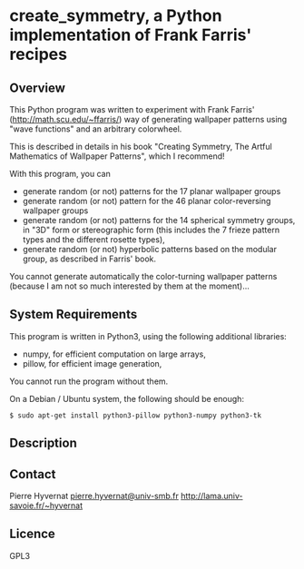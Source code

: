 # create_symmetry, a Python implementation of Frank Farris' recipes

## Overview

This Python program was written to experiment with Frank Farris'
(http://math.scu.edu/~ffarris/) way of generating wallpaper patterns using
"wave functions" and an arbitrary colorwheel.

This is described in details in his book "Creating Symmetry, The Artful
Mathematics of Wallpaper Patterns", which I recommend!

With this program, you can
- generate random (or not) patterns for the 17 planar wallpaper groups
- generate random (or not) pattern for the 46 planar color-reversing wallpaper groups
- generate random (or not) patterns for the 14 spherical symmetry groups, in "3D" form or stereographic form (this includes the 7 frieze pattern types and the different rosette types),
- generate random (or not) hyperbolic patterns based on the modular group, as described in Farris' book.

You cannot generate automatically the color-turning wallpaper patterns
(because I am not so much interested by them at the moment)...


## System Requirements

This program is written in Python3, using the following additional libraries:
- numpy, for efficient computation on large arrays,
- pillow, for efficient image generation,

You cannot run the program without them.

On a Debian / Ubuntu system, the following should be enough:
```console
$ sudo apt-get install python3-pillow python3-numpy python3-tk
```

## Description

## Contact

Pierre Hyvernat
pierre.hyvernat@univ-smb.fr
http://lama.univ-savoie.fr/~hyvernat


## Licence

GPL3

